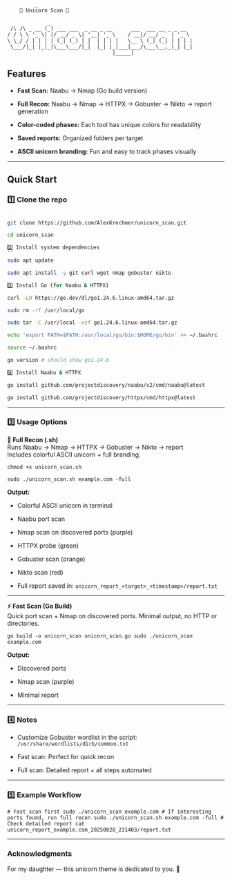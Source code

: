              _                                              
        🦄 Unicorn Scan 🦄

```
             _                                              
 /\ /\ _ __ (_) ___ ___  _ __ _ __      ___  ___ __ _ _ __  
/ / \ \ '_ \| |/ __/ _ \| '__| '_ \    / __|/ __/ _` | '_ \ 
\ \_/ / | | | | (_| (_) | |  | | | |   \__ \ (_| (_| | | | |
 \___/|_| |_|_|\___\___/|_|  |_| |_|___|___/\___\__,_|_| |_|
                                  |_____|
```

## Features

- **Fast Scan:** Naabu → Nmap (Go build version)
  
- **Full Recon:** Naabu → Nmap → HTTPX → Gobuster → Nikto → report generation
  
- **Color-coded phases:** Each tool has unique colors for readability
  
- **Saved reports:** Organized folders per target
  
- **ASCII unicorn branding:** Fun and easy to track phases visually
  

---

## Quick Start

### 1️⃣ Clone the repo

```bash

git clone https://github.com/AlexKrechmer/unicorn_scan.git

cd unicorn_scan

2️⃣ Install system dependencies
``
sudo apt update

sudo apt install -y git curl wget nmap gobuster nikto

3️⃣ Install Go (for Naabu & HTTPX)

curl -LO https://go.dev/dl/go1.24.6.linux-amd64.tar.gz

sudo rm -rf /usr/local/go

sudo tar -C /usr/local -xzf go1.24.6.linux-amd64.tar.gz

echo 'export PATH=$PATH:/usr/local/go/bin:$HOME/go/bin' >> ~/.bashrc

source ~/.bashrc

go version # should show go1.24.6

4️⃣ Install Naabu & HTTPX

go install github.com/projectdiscovery/naabu/v2/cmd/naabu@latest

go install github.com/projectdiscovery/httpx/cmd/httpx@latest
```
---

### 3️⃣ Usage Options

**🐴 Full Recon (.sh)**  
Runs Naabu → Nmap → HTTPX → Gobuster → Nikto → report  
Includes colorful ASCII unicorn + full branding.

`chmod +x unicorn_scan.sh` 

`sudo ./unicorn_scan.sh example.com -full`

**Output:**

- Colorful ASCII unicorn in terminal
  
- Naabu port scan
  
- Nmap scan on discovered ports (purple)
  
- HTTPX probe (green)
  
- Gobuster scan (orange)
  
- Nikto scan (red)
  
- Full report saved in: `unicorn_report_<target>_<timestamp>/report.txt`
  

---

**⚡ Fast Scan (Go Build)**  
Quick port scan + Nmap on discovered ports. Minimal output, no HTTP or directories.

`go build -o unicorn_scan unicorn_scan.go sudo ./unicorn_scan example.com`

**Output:**

- Discovered ports
  
- Nmap scan (purple)
  
- Minimal report
  

---

### 4️⃣ Notes

- Customize Gobuster wordlist in the script: `/usr/share/wordlists/dirb/common.txt`
  
- Fast scan: Perfect for quick recon
  
- Full scan: Detailed report + all steps automated
  

---

### 5️⃣ Example Workflow

`# Fast scan first sudo ./unicorn_scan example.com # If interesting ports found, run full recon sudo ./unicorn_scan.sh example.com -full # Check detailed report cat unicorn_report_example.com_20250828_231403/report.txt`

---

### Acknowledgments

For my daughter — this unicorn theme is dedicated to you. 🦄

